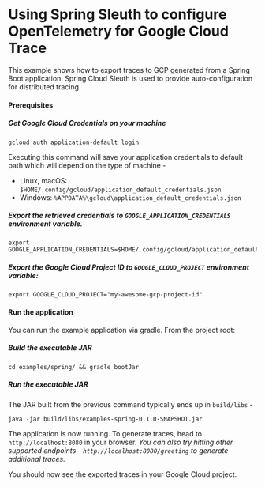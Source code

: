 # Using Spring Sleuth to configure OpenTelemetry for Google Cloud Trace

This example shows how to export traces to GCP generated from a Spring Boot application.
Spring Cloud Sleuth is used to provide auto-configuration for distributed tracing. 

#### Prerequisites

##### Get Google Cloud Credentials on your machine

```shell
gcloud auth application-default login
```
Executing this command will save your application credentials to default path which will depend on the type of machine -
- Linux, macOS: `$HOME/.config/gcloud/application_default_credentials.json`
- Windows: `%APPDATA%\gcloud\application_default_credentials.json`

##### Export the retrieved credentials to `GOOGLE_APPLICATION_CREDENTIALS` environment variable.

```shell
export GOOGLE_APPLICATION_CREDENTIALS=$HOME/.config/gcloud/application_default_credentials.json
```

##### Export the Google Cloud Project ID to `GOOGLE_CLOUD_PROJECT` environment variable:

```shell
export GOOGLE_CLOUD_PROJECT="my-awesome-gcp-project-id"
```

#### Run the application

You can run the example application via gradle. From the project root:

##### Build the executable JAR

```shell
cd examples/spring/ && gradle bootJar
```

##### Run the executable JAR

The JAR built from the previous command typically ends up in `build/libs` -

```shell
java -jar build/libs/examples-spring-0.1.0-SNAPSHOT.jar
```

The application is now running. To generate traces, head to `http://localhost:8080` in your browser.
*You can also try hitting other supported endpoints - `http://localhost:8080/greeting` to generate additional traces.*

You should now see the exported traces in your Google Cloud project.

